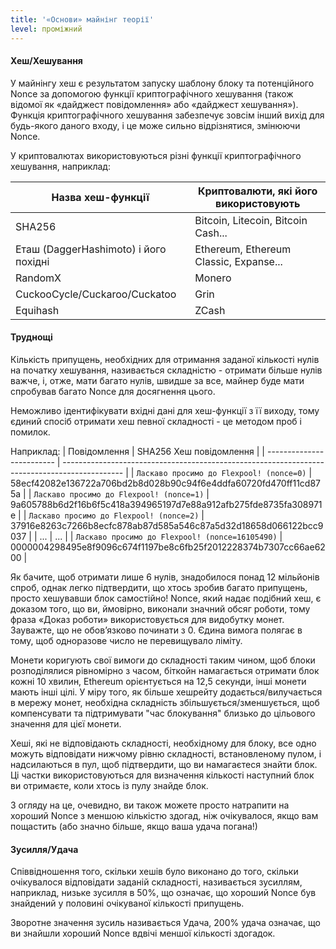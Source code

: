 ```yaml
---
title: '«Основи» майнінг теорії'
level: проміжний
---
```


#### Хеш/Хешування

У майнінгу хеш є результатом запуску шаблону блоку та потенційного Nonce за допомогою функції криптографічного хешування (також відомої як «дайджест повідомлення» або «дайджест хешування»). Функція криптографічного хешування забезпечує зовсім інший вихід для будь-якого даного входу, і це може сильно відрізнятися, змінюючи Nonce.

У криптовалютах використовуються різні функції криптографічного хешування, наприклад:

| Назва хеш-функції                     | Криптовалюти, які його використовують  |
| ------------------------------------- | -------------------------------------- |
| SHA256                                | Bitcoin, Litecoin, Bitcoin Cash...     |
| Еташ (DaggerHashimoto) і його похідні | Ethereum, Ethereum Classic, Expanse... |
| RandomX                               | Monero                                 |
| CuckooCycle/Cuckaroo/Cuckatoo         | Grin                                   |
| Equihash                              | ZCash                                  |

#### Труднощі

Кількість припущень, необхідних для отримання заданої кількості нулів на початку хешування, називається складністю - отримати більше нулів важче, і, отже, мати багато нулів, швидше за все, майнер буде мати спробував багато Nonce для досягнення цього.

Неможливо ідентифікувати вхідні дані для хеш-функції з її виходу, тому єдиний спосіб отримати хеш певної складності - це методом проб і помилок.

Наприклад:
| Повідомлення              | SHA256 Хеш повідомлення                                                                       |
| ------------------------- | --------------------------------------------------------------------------------------------- |
| <code>Ласкаво просимо до Flexpool! (nonce=0)</code> | 58ecf42082e136722a706bd2b8d028b90c94f6e4ddfa60720fd470ff11cd875a                              |
| <code>Ласкаво просимо до Flexpool! (nonce=1)</code> | 9a605788b6d2f16b6f5c418a394965197d7e88a912afb275fde8735fa308971e                              |
| <code>Ласкаво просимо до Flexpool! (nonce=2)</code> | 37916e8263c7266b8ecfc878ab87d585a546c87a5d32d18658d066122bcc9037                              |
| ...                       | ...                                                                                           |
| <code>Ласкаво просимо до Flexpool! (nonce=16105490)</code> | <span className="red">000000</span>4298495e8f9096c674f1197be8c6fb25f2012228374b7307cc66ae6200 |

Як бачите, щоб отримати лише 6 нулів, знадобилося понад 12 мільйонів спроб, однак легко підтвердити, що хтось зробив багато припущень, просто хешувавши блок самостійно! Nonce, який надає подібний хеш, є доказом того, що ви, ймовірно, виконали значний обсяг роботи, тому фраза «Доказ роботи» використовується для видобутку монет. Зауважте, що не обов’язково починати з 0. Єдина вимога полягає в тому, щоб одноразове число не перевищувало ліміту.

Монети коригують свої вимоги до складності таким чином, щоб блоки розподілялися рівномірно з часом, біткойн намагається отримати блок кожні 10 хвилин, Ethereum орієнтується на 12,5 секунди, інші монети мають інші цілі. У міру того, як більше хешрейту додається/вилучається в мережу монет, необхідна складність збільшується/зменшується, щоб компенсувати та підтримувати "час блокування" близько до цільового значення для цієї монети.

Хеші, які не відповідають складності, необхідному для блоку, все одно можуть відповідати нижчому рівню складності, встановленому пулом, і надсилаються в пул, щоб підтвердити, що ви намагаєтеся знайти блок. Ці частки використовуються для визначення кількості наступний блок ви отримаєте, коли хтось із пулу знайде блок.

З огляду на це, очевидно, ви також можете просто натрапити на хороший Nonce з меншою кількістю здогад, ніж очікувалося, якщо вам пощастить (або значно більше, якщо ваша удача погана!)

#### Зусилля/Удача

Співвідношення того, скільки хешів було виконано до того, скільки очікувалося відповідати заданій складності, називається зусиллям, наприклад, низьке зусилля в 50%, що означає, що хороший Nonce був знайдений у половині очікуваної кількості припущень.

Зворотне значення зусиль називається Удача, 200% удача означає, що ви знайшли хороший Nonce вдвічі меншої кількості здогадок.
